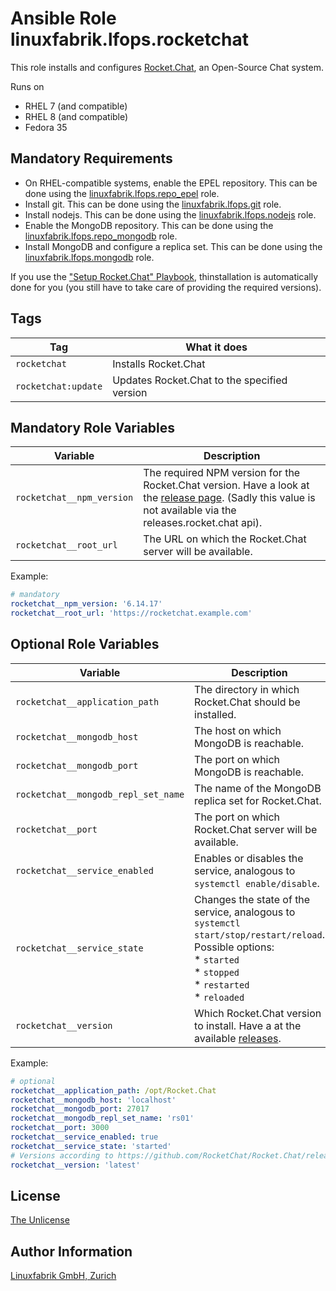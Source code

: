 # Ansible Role linuxfabrik.lfops.rocketchat

This role installs and configures [Rocket.Chat](https://www.rocket.chat/), an Open-Source Chat system.

Runs on

* RHEL 7 (and compatible)
* RHEL 8 (and compatible)
* Fedora 35


## Mandatory Requirements

* On RHEL-compatible systems, enable the EPEL repository. This can be done using the [linuxfabrik.lfops.repo_epel](https://github.com/Linuxfabrik/lfops/tree/main/roles/repo_epel) role.
* Install git. This can be done using the [linuxfabrik.lfops.git](https://github.com/Linuxfabrik/lfops/tree/main/roles/git) role.
* Install nodejs. This can be done using the [linuxfabrik.lfops.nodejs](https://github.com/Linuxfabrik/lfops/tree/main/roles/nodejs) role.
* Enable the MongoDB repository. This can be done using the [linuxfabrik.lfops.repo_mongodb](https://github.com/Linuxfabrik/lfops/tree/main/roles/repo_mongodb) role.
* Install MongoDB and configure a replica set. This can be done using the [linuxfabrik.lfops.mongodb](https://github.com/Linuxfabrik/lfops/tree/main/roles/mongodb) role.

If you use the ["Setup Rocket.Chat" Playbook](https://github.com/Linuxfabrik/lfops/blob/main/playbooks/setup_rocketchat.yml), thinstallation is automatically done for you (you still have to take care of providing the required versions).


## Tags

| Tag                 | What it does                                 |
| ---                 | ------------                                 |
| `rocketchat`        | Installs Rocket.Chat                         |
| `rocketchat:update` | Updates Rocket.Chat to the specified version |


## Mandatory Role Variables
| Variable                  | Description                                                |
| --------                  | -----------                                                |
| `rocketchat__npm_version` | The required NPM version for the Rocket.Chat version. Have a look at the [release page](https://github.com/RocketChat/Rocket.Chat/releases). (Sadly this value is not available via the releases.rocket.chat api). |
| `rocketchat__root_url`    | The URL on which the Rocket.Chat server will be available. |

Example:
```yaml
# mandatory
rocketchat__npm_version: '6.14.17'
rocketchat__root_url: 'https://rocketchat.example.com'
```


## Optional Role Variables

| Variable | Description | Default Value |
| -------- | ----------- | ------------- |
| `rocketchat__application_path`| The directory in which Rocket.Chat should be installed. | `/opt/Rocket.Chat` |
| `rocketchat__mongodb_host`| The host on which MongoDB is reachable. | `'localhost'` |
| `rocketchat__mongodb_port`| The port on which MongoDB is reachable. | `27017` |
| `rocketchat__mongodb_repl_set_name`| The name of the MongoDB replica set for Rocket.Chat. | `'rs01'` |
| `rocketchat__port`| The port on which Rocket.Chat server will be available. | `3000` |
| `rocketchat__service_enabled`| Enables or disables the service, analogous to `systemctl enable/disable`. | `true` |
| `rocketchat__service_state` | Changes the state of the service, analogous to `systemctl start/stop/restart/reload`. Possible options:<br> * `started`<br> * `stopped`<br> * `restarted`<br> * `reloaded` | `'started'` |
| `rocketchat__version`| Which Rocket.Chat version to install. Have a at the available [releases](https://github.com/RocketChat/Rocket.Chat/releases). | `'latest'` |

Example:
```yaml
# optional
rocketchat__application_path: /opt/Rocket.Chat
rocketchat__mongodb_host: 'localhost'
rocketchat__mongodb_port: 27017
rocketchat__mongodb_repl_set_name: 'rs01'
rocketchat__port: 3000
rocketchat__service_enabled: true
rocketchat__service_state: 'started'
# Versions according to https://github.com/RocketChat/Rocket.Chat/releases
rocketchat__version: 'latest'
```


## License

[The Unlicense](https://unlicense.org/)


## Author Information

[Linuxfabrik GmbH, Zurich](https://www.linuxfabrik.ch)
